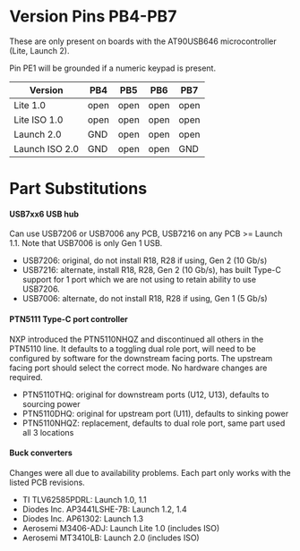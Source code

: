 # Version Pins PB4-PB7

These are only present on boards with the AT90USB646 microcontroller
(Lite, Launch 2).

Pin PE1 will be grounded if a numeric keypad is present.

| Version        | PB4  | PB5  | PB6  | PB7  |
|----------------|------|------|------|------|
| Lite 1.0       | open | open | open | open |
| Lite ISO 1.0   | open | open | open | open |
| Launch 2.0     | GND  | open | open | open |
| Launch ISO 2.0 | GND  | open | open | GND  |

# Part Substitutions

#### USB7xx6 USB hub

Can use USB7206 or USB7006 any PCB, USB7216 on any PCB >= Launch
1.1. Note that USB7006 is only Gen 1 USB.

 - USB7206: original, do not install R18, R28 if using, Gen 2 (10 Gb/s)
 - USB7216: alternate, install R18, R28, Gen 2 (10 Gb/s), has built Type-C support for 1 port which we are not using to retain ability to use USB7206.
 - USB7006: alternate, do not install R18, R28 if using, Gen 1 (5 Gb/s)

#### PTN5111 Type-C port controller

NXP introduced the PTN5110NHQZ and discontinued all others in the
PTN5110 line. It defaults to a toggling dual role port, will need to
be configured by software for the downstream facing ports. The
upstream facing port should select the correct mode. No hardware
changes are required.

 - PTN5110THQ: original for downstream ports (U12, U13), defaults to sourcing power
 - PTN5110DHQ: original for upstream port (U11), defaults to sinking power
 - PTN5110NHQZ: replacement, defaults to dual role port, same part used all 3 locations

#### Buck converters

Changes were all due to availability problems. Each part only works
with the listed PCB revisions.

 - TI TLV62585PDRL: Launch 1.0, 1.1
 - Diodes Inc. AP3441LSHE-7B: Launch 1.2, 1.4
 - Diodes Inc. AP61302: Launch 1.3
 - Aerosemi M3406-ADJ: Launch Lite 1.0 (includes ISO)
 - Aerosemi MT3410LB: Launch 2.0 (includes ISO)